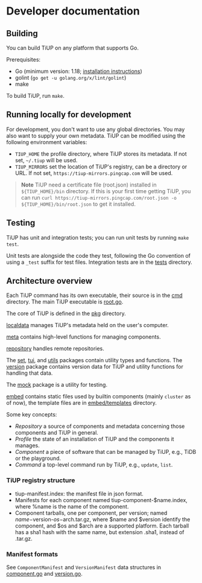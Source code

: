 # Developer documentation

## Building

You can build TiUP on any platform that supports Go.

Prerequisites:

* Go (minimum version: 1.18; [installation instructions](https://golang.org/doc/install))
* golint (`go get -u golang.org/x/lint/golint`)
* make

To build TiUP, run `make`.

## Running locally for development

For development, you don't want to use any global directories. You may also want to supply your own metadata. TiUP can be modified using the following environment variables:

* `TIUP_HOME` the profile directory, where TiUP stores its metadata. If not set, `~/.tiup` will be used.
* `TIUP_MIRRORS` set the location of TiUP's registry, can be a directory or URL. If not set, `https://tiup-mirrors.pingcap.com` will be used.

> **Note**
> TiUP need a certificate file (root.json) installed in `${TIUP_HOME}/bin` directory. If this is your first time getting TiUP, you can run `curl https://tiup-mirrors.pingcap.com/root.json -o ${TIUP_HOME}/bin/root.json` to get it installed.

## Testing

TiUP has unit and integration tests; you can run unit tests by running `make test`.

Unit tests are alongside the code they test, following the Go convention of using a `_test` suffix for test files. Integration tests are in the [tests](../../tests) directory.

## Architecture overview

Each TiUP command has its own executable, their source is in the [cmd](../../cmd) directory. The main TiUP executable is [root.go](../../cmd/root.go).

The core of TiUP is defined in the [pkg](../../pkg) directory.

[localdata](../../pkg/localdata) manages TiUP's metadata held on the user's computer.

[meta](../../pkg/meta) contains high-level functions for managing components.

[repository](../../pkg/repository) handles remote repositories.

The [set](../../pkg/set), [tui](../../pkg/tui), and [utils](../../pkg/utils) packages contain utility types and functions. The [version](../../pkg/version) package contains version data for TiUP and utility functions for handling that data.

The [mock](../../pkg/utils/mock) package is a utility for testing.

[embed](../../embed) contains static files used by builtin components (mainly `cluster` as of now), the template files are in [embed/templates](../../embed/templates) directory.

Some key concepts:

* *Repository* a source of components and metadata concerning those components and TiUP in general.
* *Profile* the state of an installation of TiUP and the components it manages.
* *Component* a piece of software that can be managed by TiUP, e.g., TiDB or the playground.
* *Command* a top-level command run by TiUP, e.g., `update`, `list`.

### TiUP registry structure

* tiup-manifest.index: the manifest file in json format.
* Manifests for each component named tiup-component-$name.index, where %name is the name of the component.
* Component tarballs, one per component, per version; named $name-$version-$os-$arch.tar.gz, where $name and $version identify the component, and $os and $arch are a supported platform. Each tarball has a sha1 hash with the same name, but extension .sha1, instead of .tar.gz.

### Manifest formats

See `ComponentManifest` and `VersionManifest` data structures in [component.go](../../pkg/repository/types.go) and [version.go](../../pkg/version/version.go).
